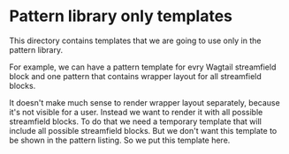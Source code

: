 # Pattern library only templates

This directory contains templates that we are going to use
only in the pattern library.

For example, we can have a pattern template for evry Wagtail streamfield
block and one pattern that contains wrapper layout for
all streamfield blocks.

It doesn't make much sense to render wrapper layout separately,
because it's not visible for a user. Instead we want to render it
with all possible streamfield blocks. To do that we need a temporary
template that will include all possible streamfield blocks.
But we don't want this template to be shown in the pattern listing.
So we put this template here.
